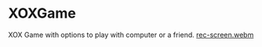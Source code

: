 # XOXGame
XOX Game with options to play with computer or a friend.
[rec-screen.webm](https://user-images.githubusercontent.com/95534656/186173366-d29b843f-b658-46e9-b08f-cce6d5551237.webm)
